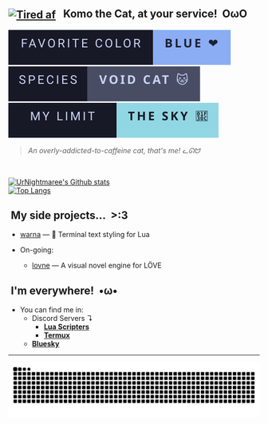 ## [<img src="./assets/cat.png" width="80" heigth="80" align="center" alt="Tired af">](https://www.instagram.com/reel/C0HxKMBNyvy/)&nbsp;&nbsp;&nbsp;**Komo the Cat, at your service! &nbsp;OωO**

![Favorite Color](./assets/badge-color.svg)&nbsp;&nbsp;![Species](./assets/badge-void-cat.svg)&nbsp;&nbsp;![Sky](./assets/badge-sky.svg)
<br>

>
> *An overly-addicted-to-caffeine cat, that's me! ᓚᘏᗢ*
>

<br>
<div align="top">

[![UrNightmaree's Github stats](https://github-readme-stats.vercel.app/api?username=cattokomo&show_icons=true&bg_color=24273a&text_color=cad3f5&icon_color=f5a97f&title_color=8aadf4)](https://github.com/anuraghazra/github-readme-stats)<br>
[![Top Langs](https://github-readme-stats.vercel.app/api/top-langs/?username=cattokomo&bg_color=24273a&text_color=cad3f5&icon_color=f5a97f&title_color=8aadf4)](https://github.com/anuraghazra/github-readme-stats)

</div>

## &nbsp;**My side projects... &nbsp;>:3**
* [warna](https://github.com/komothecat/warna) — 🎨 Terminal text styling for Lua

* On-going:
  * [lovne](https://github.com/komothecat/lovne) — A visual novel engine for LÖVE

## &nbsp;**I'm everywhere! &nbsp;•ω•**
* You can find me in:
   * Discord Servers ↴<br>
      * [**Lua Scripters**](https://discord.gg/7wu7ZsW)
      * [**Termux**](https://discord.gg/HXpF69X)
   * [**Bluesky**](https://bsky.app/profile/komothecat.bsky.social)

<hr style="heigth:10px">

<div align="center">
<picture>
  <source media="(prefers-color-scheme: dark)" srcset="https://github.com/komothecat/komothecat/raw/output/github-contribution-grid-snake-dark.svg" />
  <source media="(prefers-color-scheme: light)" srcset="https://github.com/komothecat/komothecat/raw/output/github-contribution-grid-snake.svg" />
  <img alt="github-snake" src="https://github.com/komothecat/komothecat/raw/output/github-contribution-grid-snake.svg" />
</picture>
</div>
